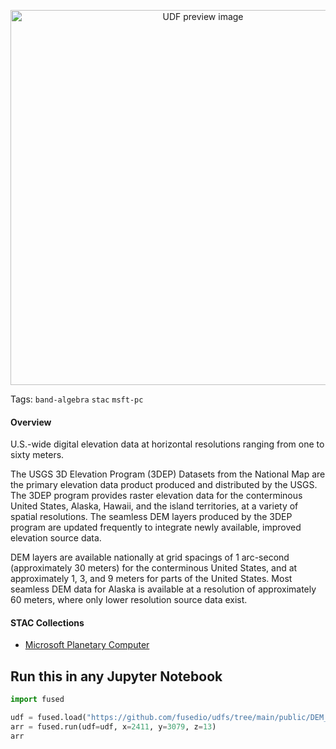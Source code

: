 <!--fused:preview-->
<p align="center"><img src="https://fused-magic.s3.us-west-2.amazonaws.com/thumbnails/udfs-staging/DEM_10m_Tile_Example.png" width="600" alt="UDF preview image"></p>

<!--fused:tags-->
Tags: `band-algebra` `stac` `msft-pc`

<!--fused:readme-->
#### Overview
U.S.-wide digital elevation data at horizontal resolutions ranging from one to sixty meters.

The USGS 3D Elevation Program (3DEP) Datasets from the National Map are the primary elevation data product produced and distributed by the USGS. The 3DEP program provides raster elevation data for the conterminous United States, Alaska, Hawaii, and the island territories, at a variety of spatial resolutions. The seamless DEM layers produced by the 3DEP program are updated frequently to integrate newly available, improved elevation source data.

DEM layers are available nationally at grid spacings of 1 arc-second (approximately 30 meters) for the conterminous United States, and at approximately 1, 3, and 9 meters for parts of the United States. Most seamless DEM data for Alaska is available at a resolution of approximately 60 meters, where only lower resolution source data exist.
#### STAC Collections
* [Microsoft Planetary Computer](https://planetarycomputer.microsoft.com/api/stac/v1/collections/3dep-seamless)


## Run this in any Jupyter Notebook

```python
import fused

udf = fused.load("https://github.com/fusedio/udfs/tree/main/public/DEM_10m_Tile_Example")
arr = fused.run(udf=udf, x=2411, y=3079, z=13)
arr
```
